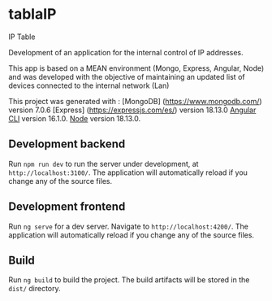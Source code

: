 # tablaIP
 IP  Table

Development of an application for the internal control of IP addresses.

This app is based on a MEAN environment (Mongo, Express, Angular, Node) and was 
developed with the objective of maintaining an updated list of devices connected 
to the internal network (Lan)


This project was generated with :
  [MongoDB] (https://www.mongodb.com/) version 7.0.6
  [Express] (https://expressjs.com/es/) version 18.13.0
  [Angular CLI](https://github.com/angular/angular-cli) version 16.1.0.
  [Node](https://nodejs.org/en) version 18.13.0.


## Development backend

Run `npm run dev` to run the server under development, at `http://localhost:3100/`. The application will automatically reload if you change any of the source files.

## Development frontend

Run `ng serve` for a dev server. Navigate to `http://localhost:4200/`. The application will automatically reload if you change any of the source files.


## Build

Run `ng build` to build the project. The build artifacts will be stored in the `dist/` directory.


